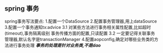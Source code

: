 ## spring 事务

 spring事务写法要点:
        1.配置一个DataSource
        2.配置事务管理器,用上dataSource
        3.配置一个事务通知tx:advice
            3.1 对某些方法进行事务相关属性配置,比如超时(timeout),事务隔离级别
            事务传播方面的配置,只读配置
            3.2 一定要记得关联事务管理器,默认名字是transactionManager
        4.配置aopconfig,确定对哪些业务类的方法进行事务处理
        ***事务的处理是针对业务类,不是dao***
